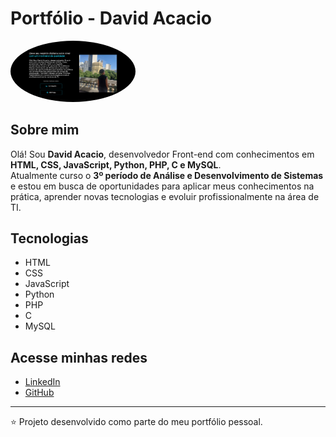 # Portfólio - David Acacio

<img src="site.png" alt="Foto do site" width="200" style="border-radius: 50%">

## Sobre mim
Olá! Sou **David Acacio**, desenvolvedor Front-end com conhecimentos em **HTML, CSS, JavaScript, Python, PHP, C e MySQL**.  
Atualmente curso o **3º período de Análise e Desenvolvimento de Sistemas** e estou em busca de oportunidades para aplicar meus conhecimentos na prática, aprender novas tecnologias e evoluir profissionalmente na área de TI.  

## Tecnologias
- HTML  
- CSS  
- JavaScript  
- Python  
- PHP  
- C  
- MySQL  

## Acesse minhas redes
- [LinkedIn](https://www.linkedin.com/in/david-acacio-420177266/)  
- [GitHub](https://github.com/DavidAcacio)  

---

⭐ Projeto desenvolvido como parte do meu portfólio pessoal.
